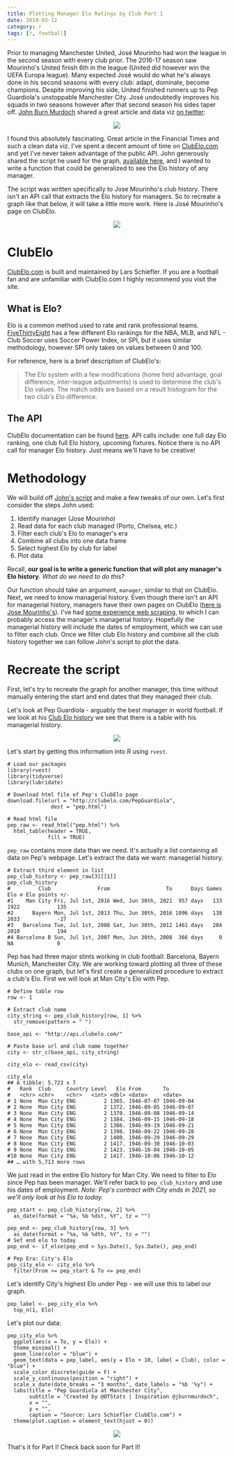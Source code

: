 ```yaml
---
title: Plotting Manager Elo Ratings by Club Part 1
date: 2019-03-12
category: r
tags: [r, football]
---
```


Prior to managing Manchester United, José Mourinho had won the league in the second season with every club prior. The 2016-17 season saw Mourinho's United finish 6th in the league (United did however win the UEFA Europa league). Many expected José would do what he's always done in his second seasons with every club: adapt, dominate, become champions. Despite improving his side, United finished runners up to Pep Guardiola's unstoppable Manchester City. José undoubtedly improves his squads in two seasons however after that second season his sides taper off. [John Burn Murdoch](https://twitter.com/jburnmurdoch) shared a great article and data viz [on twitter](https://twitter.com/jburnmurdoch/status/1075071315487395840?ref_src=twsrc%5Etfw):

<p align ="center">
  <img src = "/figs/2019-03-12-plot-manager-elo-part-1/John-Murdoch-Jose-Mourinho-clubelo.png">
</p>

I found this absolutely fascinating. Great article in the Financial Times and such a clean data viz. I've spent a decent amount of time on [ClubElo.com](http://clubelo.com) and yet I've never taken advantage of the public API. John generously shared the script he used for the graph, [available here](https://gist.github.com/johnburnmurdoch/1b3f32aaf7757733bd68a6513ab86226), and I wanted to write a function that could be generalized to see the Elo history of any manager.

The script was written specifically to Jose Mourinho's club history. There isn't an API call that extracts the Elo history for managers. So to recreate a graph like that below, it will take a little more work. Here is José Mourinho's page on ClubElo.

<p align ="center">
  <img src = "/figs/2019-03-12-plot-manager-elo-part-1/ClubElo-Jose-Mourinho.png">
</p>

# ClubElo
[ClubElo.com]("clubelo.com") is built and maintained by Lars Schiefler. If you are a football fan and are unfamiliar with ClubElo.com I highly recommend you visit the site.

## What is Elo?
Elo is a common method used to rate and rank professional teams. [FiveThirtyEight](http://fivethirtyeight.com) has a few different Elo rankings for the NBA, MLB, and NFL - Club Soccer uses Soccer Power Index, or SPI, but it uses similar methodology, however SPI only takes on values between 0 and 100.

For reference, here is a brief description of ClubElo's:
> The Elo system with a few modifications (home field advantage, goal difference, inter-league adjustments) is used to determine the club's Elo values. The match odds are based on a result histogram for the two club's Elo difference.

## The API
ClubElo documentation can be found [here](http://clubelo.com/API). API calls include: one full day Elo ranking, one club full Elo history, upcoming fixtures. Notice there is no API call for manager Elo history. Just means we'll have to be creative!

# Methodology 
We will build off [John's script](https://gist.github.com/johnburnmurdoch/1b3f32aaf7757733bd68a6513ab86226) and make a few tweaks of our own. Let's first consider the steps John used: 
  1. Identify manager (Jose Mourinho)
  1. Read data for each club managed (Porto, Chelsea, etc.)
  1. Filter each club's Elo to manager's era
  1. Combine all clubs into one data frame
  1. Select highest Elo by club for label
  1. Plot data

Recall, **our goal is to write a generic function that will plot any manager's Elo history**. _What do we need to do this?_

Our function should take an argument, `manager`, similar to that on ClubElo. Next, we need to know managerial history. Even though there isn't an API for managerial history, managers have their own pages on ClubElo ([here is Jose Mourinho's](http://clubelo.com/JoseMourinho)). I've had [some experience web scraping](https://otstats.github.io/2018-12-06-uww-mens-soccer/), to which I can probably access the manager's managerial history. Hopefully the managerial history will include the dates of employment, which we can use to filter each club. Once we filter club Elo history and combine all the club history together we can follow John's script to plot the data.

# Recreate the script

First, let's try to recreate the graph for another manager, this time without manually entering the start and end dates that they managed their club. 

Let's look at Pep Guardiola - arguably the best manager in world football. If we look at his [Club Elo history](http://clubelo.com/PepGuardiola) we see that there is a table with his managerial history. 

<p align = "center">
  <img src = "/figs/2019-03-12-plot-manager-elo-part-1/Managerial-History-Pep-Guardiola.png">
</p>

Let's start by getting this information into R using `rvest`. 

    # Load our packages
    library(rvest)
    library(tidyverse)
    library(lubridate)
    
    # Download html file of Pep's ClubElo page
    download.file(url = "http://clubelo.com/PepGuardiola", 
                  dest = "pep.html")
    
    # Read html file
    pep_raw <- read_html("pep.html") %>% 
      html_table(header = TRUE, 
                 fill = TRUE)
    
`pep_raw` contains more data than we need. It's actually a list containing all data on Pep's webpage. Let's extract the data we want: managerial history.

    # Extract third element in list
    pep_club_history <- pep_raw[3][[1]]
    pep_club_history
    #         Club               From                  To      Days Games Elo ⌀ Elo points +/-
    #1    Man City Fri, Jul 1st, 2016 Wed, Jun 30th, 2021  957 days   133  1922            135
    #2      Bayern Mon, Jul 1st, 2013 Thu, Jun 30th, 2016 1096 days   138  2033            -27
    #3   Barcelona Tue, Jul 1st, 2008 Sat, Jun 30th, 2012 1461 days   204  2010            194
    #4 Barcelona B Sun, Jul 1st, 2007 Mon, Jun 30th, 2008  366 days     0    NA              0
    
Pep has had three major stints working in club football: Barcelona, Bayern Munich, Manchester City. We are working toward plotting all three of these clubs on one graph, but let's first create a generalized procedure to extract a club's Elo. First we will look at Man City's Elo with Pep. 

    # Define table row
    row <- 1
    
    # Extract club name
    city_string <- pep_club_history[row, 1] %>% 
      str_remove(pattern = " ")
    
    base_api <- "http://api.clubelo.com/"
    
    # Paste base url and club name together
    city <- str_c(base_api, city_string)
    
    city_elo <- read_csv(city)
    
    city_elo
    ## A tibble: 5,723 x 7
    #   Rank  Club     Country Level   Elo From       To        
    #   <chr> <chr>    <chr>   <int> <dbl> <date>     <date>    
    # 1 None  Man City ENG         2 1365. 1946-07-07 1946-09-04
    # 2 None  Man City ENG         2 1372. 1946-09-05 1946-09-07
    # 3 None  Man City ENG         2 1370. 1946-09-08 1946-09-14
    # 4 None  Man City ENG         2 1384. 1946-09-15 1946-09-18
    # 5 None  Man City ENG         2 1386. 1946-09-19 1946-09-21
    # 6 None  Man City ENG         2 1398. 1946-09-22 1946-09-28
    # 7 None  Man City ENG         2 1400. 1946-09-29 1946-09-29
    # 8 None  Man City ENG         2 1417. 1946-09-30 1946-10-03
    # 9 None  Man City ENG         2 1423. 1946-10-04 1946-10-05
    #10 None  Man City ENG         2 1417. 1946-10-06 1946-10-12
    ## … with 5,713 more rows
    
We just read in the entire Elo history for Man City. We need to filter to Elo since Pep has been manager. We'll refer back to `pep_club_history` and use his dates of employment. *Note: Pep's contract with City ends in 2021, so we'll only look at his Elo to today.* 

    pep_start <- pep_club_history[row, 2] %>% 
      as_date(format = "%a, %b %dst, %Y", tz = "")
      
    pep_end <- pep_club_history[row, 3] %>% 
      as_date(format = "%a, %b %dth, %Y", tz = "")
    # Set end elo to today
    pep_end <- if_else(pep_end > Sys.Date(), Sys.Date(), pep_end)

    # Pep Era: City's Elo
    pep_city_elo <- city_elo %>% 
      filter(From >= pep_start & To <= pep_end)
      
Let's identify City's highest Elo under Pep - we will use this to label our graph.

    pep_label <- pep_city_elo %>%
      top_n(1, Elo)
      
Let's plot our data:

    pep_city_elo %>% 
      ggplot(aes(x = To, y = Elo)) +
      theme_minimal() +
      geom_line(color = "blue") +
      geom_text(data = pep_label, aes(y = Elo + 10, label = Club), color = "blue") +
      scale_color_discrete(guide = F) +
      scale_y_continuous(position = "right") +
      scale_x_date(date_breaks = "3 months", date_labels = "%b '%y") +
      labs(title = "Pep Guardiola at Manchester City", 
           subtitle = "Created by @OTStats | Inspiration @jburnmurdoch",
           x = "", 
           y = "", 
           caption = "Source: Lars Schiefler ClubElo.com") + 
      theme(plot.caption = element_text(hjust = 0))


<p align = "center">
  <img src = "/figs/2019-03-12-plot-manager-elo-part-1/Pep-ManCity-Elo.png">
</p>


That's it for Part I! Check back soon for Part II!
